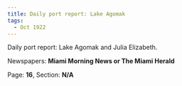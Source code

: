 ```yaml
---  
title: Daily port report: Lake Agomak  
tags:  
  - Oct 1922  
---  
```

  
Daily port report: Lake Agomak and Julia Elizabeth.  
  
Newspapers: **Miami Morning News or The Miami Herald**  
  
Page: **16**, Section: **N/A** 
